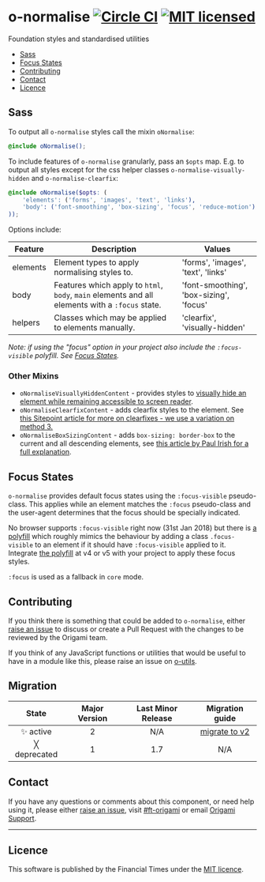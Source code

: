 o-normalise [![Circle CI](https://circleci.com/gh/Financial-Times/o-normalise/tree/master.svg?style=svg)](https://circleci.com/gh/Financial-Times/o-normalise/tree/master) [![MIT licensed](https://img.shields.io/badge/license-MIT-blue.svg)](#licence)
=================

Foundation styles and standardised utilities

- [Sass](#sass)
- [Focus States](#focus-states)
- [Contributing](#contributing)
- [Contact](#contact)
- [Licence](#licence)


## Sass

To output all `o-normalise` styles call the mixin `oNormalise`:

```scss
@include oNormalise();
```

To include features of `o-normalise` granularly, pass an `$opts` map. E.g. to output all styles except for the css helper classes `o-normalise-visually-hidden` and `o-normalise-clearfix`:

```scss
@include oNormalise($opts: (
	'elements': ('forms', 'images', 'text', 'links'),
	'body': ('font-smoothing', 'box-sizing', 'focus', 'reduce-motion')
));
```

Options include:

| Feature             | Description                                                                                                         | Values                                  |
|---------------------|---------------------------------------------------------------------------------------------------------------------|-----------------------------------------|
| elements            | Element types to apply normalising styles to.                                                                       | 'forms', 'images', 'text', 'links'      |
| body                | Features which apply to `html`, `body`, `main` elements and all elements with a `:focus` state.                     | 'font-smoothing', 'box-sizing', 'focus' |
| helpers             | Classes which may be applied to elements manually.                                                                  | 'clearfix', 'visually-hidden'           |

_Note: if using the "focus" option in your project also include the `:focus-visible` polyfill. See [Focus States](#focus-states)._

### Other Mixins

- `oNormaliseVisuallyHiddenContent` - provides styles to [visually hide an element while remaining accessible to screen reader](https://snook.ca/archives/html_and_css/hiding-content-for-accessibility).
- `oNormaliseClearfixContent` - adds clearfix styles to the element. See [this Sitepoint article for more on clearfixes - we use a variation on method 3.](https://www.sitepoint.com/clearing-floats-overview-different-clearfix-methods/)
- `oNormaliseBoxSizingContent` - adds `box-sizing: border-box` to the current and all descending elements, see [this article by Paul Irish for a full explanation](https://www.paulirish.com/2012/box-sizing-border-box-ftw/).

## Focus States

`o-normalise` provides default focus states using the `:focus-visible` pseudo-class. This applies while an element matches the `:focus` pseudo-class and the user-agent determines that the focus should be specially indicated.

No browser supports `:focus-visible` right now (31st Jan 2018) but there is [a polyfill](https://github.com/WICG/focus-visible) which roughly mimics the behaviour by adding a class `.focus-visible` to an element if it should have `:focus-visible` applied to it. Integrate [the polyfill](https://github.com/WICG/focus-visible) at v4 or v5 with your project to apply these focus styles.

`:focus` is used as a fallback in `core` mode.

## Contributing

If you think there is something that could be added to `o-normalise`, either [raise an issue](https://github.com/Financial-Times/o-normalise/issues) to discuss or create a Pull Request with the changes to be reviewed by the Origami team.

If you think of any JavaScript functions or utilities that would be useful to have in a module like this, please raise an issue on [o-utils](https://github.com/Financial-Times/o-utils/issues).

## Migration

State | Major Version | Last Minor Release | Migration guide |
:---: | :---: | :---: | :---:
✨ active | 2 | N/A | [migrate to v2](MIGRATION.md#migrating-from-v1-to-v2) |
╳ deprecated | 1 | 1.7 | N/A |


## Contact

If you have any questions or comments about this component, or need help using it, please either [raise an issue](https://github.com/Financial-Times/o-normalise/issues), visit [#ft-origami](https://financialtimes.slack.com/messages/ft-origami/) or email [Origami Support](mailto:origami-support@ft.com).

----

## Licence

This software is published by the Financial Times under the [MIT licence](http://opensource.org/licenses/MIT).
